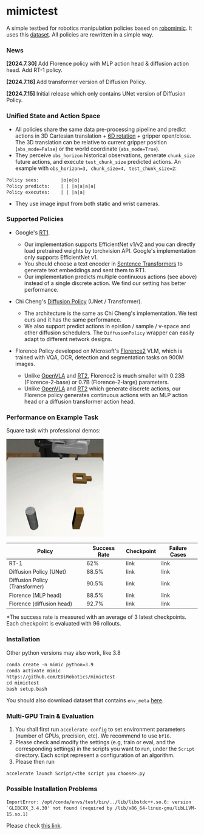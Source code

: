 # mimictest
A simple testbed for robotics manipulation policies based on [robomimic](https://robomimic.github.io/). It uses this [dataset](https://diffusion-policy.cs.columbia.edu/data/training/). All policies are rewritten in a simple way.

### News
**[2024.7.30]** Add Florence policy with MLP action head & diffusion action head. Add RT-1 policy.  

**[2024.7.16]** Add transformer version of Diffusion Policy.

**[2024.7.15]** Initial release which only contains UNet version of Diffusion Policy.

### Unified State and Action Space
- All policies share the same data pre-processing pipeline and predict actions in 3D Cartesian translation  + [6D rotation](https://zhouyisjtu.github.io/project_rotation/rotation.html) + gripper open/close. The 3D translation can be relative to current gripper position (`abs_mode=False`) or the world coordinate (`abs_mode=True`).
- They perceive `obs_horizon` historical observations, generate `chunk_size` future actions, and execute `test_chunk_size` predicted actions. An example with `obs_horizon=3, chunk_size=4, test_chunk_size=2`:
```
Policy sees: 		|o|o|o|
Policy predicts: 	| | |a|a|a|a|
Policy executes:	| | |a|a|
```
- They use image input from both static and wrist cameras.

### Supported Policies
- Google's [RT1](https://github.com/google-research/robotics_transformer).

	- Our implementation supports EfficientNet v1/v2 and you can directly load pretrained weights by torchvision API. Google's implementation only supports EfficientNet v1. 
	- You should choose a text encoder in [Sentence Transformers](https://sbert.net/) to generate text embeddings and sent them to RT1.
	-   Our implementation predicts multiple continuous actions (see above) instead of a single discrete action. We find our setting has better performance.

- Chi Cheng's [Diffusion Policy](https://github.com/real-stanford/diffusion_policy) (UNet / Transformer).
	- The architecture is the same as Chi Cheng's implementation. We test ours and it has the same performance.
	- We also support predict actions in episilon / sample / v-space and other diffusion schedulers. The `DiffusionPolicy` wrapper can easily adapt to different network designs.
- Florence Policy developed on Microsoft's [Florence2](https://huggingface.co/microsoft/Florence-2-base) VLM, which is trained with VQA, OCR, detection and segmentation tasks on 900M images.
	- Unlike [OpenVLA](https://github.com/openvla/openvla) and [RT2](https://deepmind.google/discover/blog/rt-2-new-model-translates-vision-and-language-into-action/), Florence2 is much smaller with 0.23B (Florence-2-base) or 0.7B (Florence-2-large) parameters.
	- Unlike [OpenVLA](https://github.com/openvla/openvla) and [RT2](https://deepmind.google/discover/blog/rt-2-new-model-translates-vision-and-language-into-action/) which generate discrete actions, our Florence policy generates continuous actions with an MLP action head or a diffusion transformer action head. 

### Performance on Example Task

Square task with professional demos:

![](README_md_files/ee649200-4e85-11ef-b431-ef7e324e13ae.jpeg?v=1&type=image)
 
| Policy | Success Rate | Checkpoint | Failure Cases |
|--|--|--|--|
| RT-1 | 62% | link | link | 
| Diffusion Policy (UNet) | 88.5% | link | link |
| Diffusion Policy (Transformer) | 90.5% | link | link |
| Florence (MLP head) | 88.5% | link | link |
| Florence (diffusion head) | 92.7% | link | link |

*The success rate is measured with an average of 3 latest checkpoints. Each checkpoint is evaluated with 96 rollouts.

### Installation

[](https://github.com/StarCycle/ParallelRobomimic#installation)

Other python versions may also work, like 3.8

```
conda create -n mimic python=3.9
conda activate mimic
https://github.com/EDiRobotics/mimictest
cd mimictest
bash setup.bash
```

You should also download dataset that contains `env_meta` [here](https://diffusion-policy.cs.columbia.edu/data/training/).

### Multi-GPU Train & Evaluation
1. You shall first run `accelerate config` to set environment parameters (number of GPUs, precision, etc). We recommend to use `bf16`.
2. Please check and modify the settings (e.g, train or eval, and the corresponding settings) in the scripts you want to run, under the `Script` directory. Each script represent a configuration of an algorithm.
3. Please then run
```
accelerate launch Script/<the script you choose>.py
```

### Possible Installation Problems

[](https://github.com/StarCycle/ParallelRobomimic#possible-problems)

```
ImportError: /opt/conda/envs/test/bin/../lib/libstdc++.so.6: version `GLIBCXX_3.4.30' not found (required by /lib/x86_64-linux-gnu/libLLVM-15.so.1)

```

Please check [this link](https://stackoverflow.com/questions/72540359/glibcxx-3-4-30-not-found-for-librosa-in-conda-virtual-environment-after-tryin).
